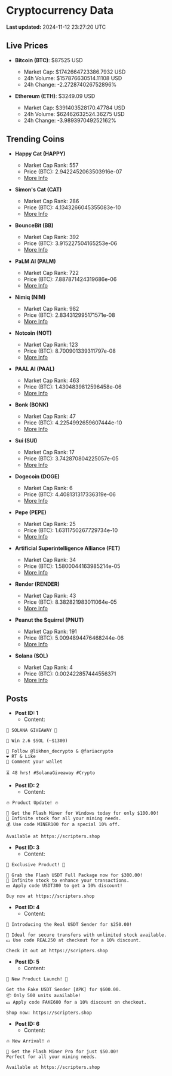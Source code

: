 # Cryptocurrency Data

**Last updated:** 2024-11-12 23:27:20 UTC

## Live Prices
- **Bitcoin (BTC)**: $87525 USD
  - Market Cap: $1742664723386.7932 USD
  - 24h Volume: $157876630514.11108 USD
  - 24h Change: -2.272874026752896%

- **Ethereum (ETH)**: $3249.09 USD
  - Market Cap: $391403528170.47784 USD
  - 24h Volume: $62462632524.36275 USD
  - 24h Change: -3.989397049252162%

## Trending Coins
- **Happy Cat (HAPPY)**
  - Market Cap Rank: 557
  - Price (BTC): 2.9422452063503916e-07
  - [More Info](https://www.coingecko.com/en/coins/happycat)

- **Simon's Cat (CAT)**
  - Market Cap Rank: 286
  - Price (BTC): 4.1343266045355083e-10
  - [More Info](https://www.coingecko.com/en/coins/simons-cat)

- **BounceBit (BB)**
  - Market Cap Rank: 392
  - Price (BTC): 3.915227504165253e-06
  - [More Info](https://www.coingecko.com/en/coins/bouncebit)

- **PaLM AI (PALM)**
  - Market Cap Rank: 722
  - Price (BTC): 7.887871424319686e-06
  - [More Info](https://www.coingecko.com/en/coins/palm-ai)

- **Nimiq (NIM)**
  - Market Cap Rank: 982
  - Price (BTC): 2.834312995171571e-08
  - [More Info](https://www.coingecko.com/en/coins/nimiq)

- **Notcoin (NOT)**
  - Market Cap Rank: 123
  - Price (BTC): 8.700901339311797e-08
  - [More Info](https://www.coingecko.com/en/coins/notcoin)

- **PAAL AI (PAAL)**
  - Market Cap Rank: 463
  - Price (BTC): 1.4304839812596458e-06
  - [More Info](https://www.coingecko.com/en/coins/paal-ai)

- **Bonk (BONK)**
  - Market Cap Rank: 47
  - Price (BTC): 4.2254992659607444e-10
  - [More Info](https://www.coingecko.com/en/coins/bonk)

- **Sui (SUI)**
  - Market Cap Rank: 17
  - Price (BTC): 3.742870804225057e-05
  - [More Info](https://www.coingecko.com/en/coins/sui)

- **Dogecoin (DOGE)**
  - Market Cap Rank: 6
  - Price (BTC): 4.408131317336319e-06
  - [More Info](https://www.coingecko.com/en/coins/dogecoin)

- **Pepe (PEPE)**
  - Market Cap Rank: 25
  - Price (BTC): 1.6311750267729734e-10
  - [More Info](https://www.coingecko.com/en/coins/pepe)

- **Artificial Superintelligence Alliance (FET)**
  - Market Cap Rank: 34
  - Price (BTC): 1.5800044163985214e-05
  - [More Info](https://www.coingecko.com/en/coins/artificial-superintelligence-alliance)

- **Render (RENDER)**
  - Market Cap Rank: 43
  - Price (BTC): 8.382821983011064e-05
  - [More Info](https://www.coingecko.com/en/coins/render)

- **Peanut the Squirrel (PNUT)**
  - Market Cap Rank: 191
  - Price (BTC): 5.0094894476468244e-06
  - [More Info](https://www.coingecko.com/en/coins/peanut-the-squirrel)

- **Solana (SOL)**
  - Market Cap Rank: 4
  - Price (BTC): 0.002422857444556371
  - [More Info](https://www.coingecko.com/en/coins/solana)

## Posts
- **Post ID: 1**
  - Content:
```
🚀 SOLANA GIVEAWAY 🚀

🎁 Win 2.6 $SOL (~$1300)

🤝 Follow @likhon_decrypto & @fariacrypto
❤️ RT & Like
💬 Comment your wallet

⏳ 48 hrs! #SolanaGiveaway #Crypto
```

- **Post ID: 2**
  - Content:
```
🔥 Product Update! 🔥

🚀 Get the Flash Miner for Windows today for only $100.00!
🔋 Infinite stock for all your mining needs.
💰 Use code MINER100 for a special 10% off.

Available at https://scripters.shop
```

- **Post ID: 3**
  - Content:
```
🎁 Exclusive Product! 🎁

💸 Grab the Flash USDT Full Package now for $300.00!
🎉 Infinite stock to enhance your transactions.
💵 Apply code USDT300 to get a 10% discount!

Buy now at https://scripters.shop
```

- **Post ID: 4**
  - Content:
```
💎 Introducing the Real USDT Sender for $250.00!

💼 Ideal for secure transfers with unlimited stock available.
💵 Use code REAL250 at checkout for a 10% discount.

Check it out at https://scripters.shop
```

- **Post ID: 5**
  - Content:
```
🚀 New Product Launch! 🚀

Get the Fake USDT Sender [APK] for $600.00.
📦 Only 500 units available!
💵 Apply code FAKE600 for a 10% discount on checkout.

Shop now: https://scripters.shop
```

- **Post ID: 6**
  - Content:
```
🔥 New Arrival! 🔥

💸 Get the Flash Miner Pro for just $50.00!
Perfect for all your mining needs.

Available at https://scripters.shop
```

